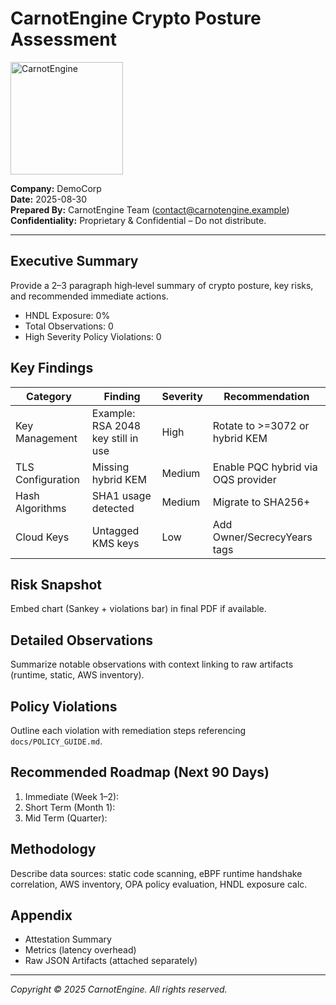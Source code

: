 # CarnotEngine Crypto Posture Assessment

<img src="logo.png" alt="CarnotEngine" width="180" />

**Company:** DemoCorp  
**Date:** 2025-08-30  
**Prepared By:** CarnotEngine Team (contact@carnotengine.example)  
**Confidentiality:** Proprietary & Confidential – Do not distribute.

---
## Executive Summary
Provide a 2–3 paragraph high‑level summary of crypto posture, key risks, and recommended immediate actions.

- HNDL Exposure: 0%
- Total Observations: 0
- High Severity Policy Violations: 0

## Key Findings
| Category | Finding | Severity | Recommendation |
|----------|---------|----------|----------------|
| Key Management | Example: RSA 2048 key still in use | High | Rotate to >=3072 or hybrid KEM |
| TLS Configuration | Missing hybrid KEM | Medium | Enable PQC hybrid via OQS provider |
| Hash Algorithms | SHA1 usage detected | Medium | Migrate to SHA256+ |
| Cloud Keys | Untagged KMS keys | Low | Add Owner/SecrecyYears tags |

## Risk Snapshot
Embed chart (Sankey + violations bar) in final PDF if available.

## Detailed Observations
Summarize notable observations with context linking to raw artifacts (runtime, static, AWS inventory).

## Policy Violations
Outline each violation with remediation steps referencing `docs/POLICY_GUIDE.md`.

## Recommended Roadmap (Next 90 Days)
1. Immediate (Week 1–2):
2. Short Term (Month 1):
3. Mid Term (Quarter):

## Methodology
Describe data sources: static code scanning, eBPF runtime handshake correlation, AWS inventory, OPA policy evaluation, HNDL exposure calc.

## Appendix
- Attestation Summary
- Metrics (latency overhead)
- Raw JSON Artifacts (attached separately)

---
_Copyright © 2025 CarnotEngine. All rights reserved._
